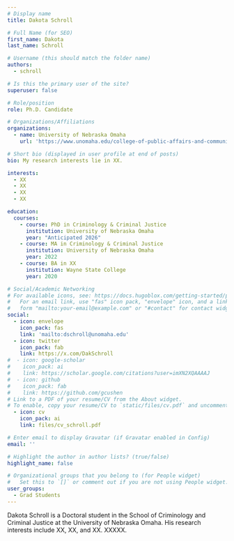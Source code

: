 ```yaml
---
# Display name
title: Dakota Schroll

# Full Name (for SEO)
first_name: Dakota
last_name: Schroll

# Username (this should match the folder name)
authors:
  - schroll

# Is this the primary user of the site?
superuser: false

# Role/position
role: Ph.D. Candidate

# Organizations/Affiliations
organizations:
  - name: University of Nebraska Omaha
    url: 'https://www.unomaha.edu/college-of-public-affairs-and-community-service/criminology-and-criminal-justice/about-us/funded-graduate-students.php#Doctoral%20Students-main'

# Short bio (displayed in user profile at end of posts)
bio: My research interests lie in XX.

interests:
  - XX
  - XX
  - XX
  - XX

education:
  courses:
    - course: PhD in Criminology & Criminal Justice
      institution: University of Nebraska Omaha
      year: "Anticipated 2026"
    - course: MA in Criminology & Criminal Justice
      institution: University of Nebraska Omaha
      year: 2022
    - course: BA in XX
      institution: Wayne State College
      year: 2020

# Social/Academic Networking
# For available icons, see: https://docs.hugoblox.com/getting-started/page-builder/#icons
#   For an email link, use "fas" icon pack, "envelope" icon, and a link in the
#   form "mailto:your-email@example.com" or "#contact" for contact widget.
social:
  - icon: envelope
    icon_pack: fas
    link: 'mailto:dschroll@unomaha.edu'
  - icon: twitter
    icon_pack: fab
    link: https://x.com/DakSchroll
#  - icon: google-scholar
#    icon_pack: ai
#    link: https://scholar.google.com/citations?user=imXN2XQAAAAJ
#  - icon: github
#    icon_pack: fab
#    link: https://github.com/gcushen
# Link to a PDF of your resume/CV from the About widget.
# To enable, copy your resume/CV to `static/files/cv.pdf` and uncomment the lines below.
  - icon: cv
    icon_pack: ai
    link: files/cv_schroll.pdf

# Enter email to display Gravatar (if Gravatar enabled in Config)
email: ''

# Highlight the author in author lists? (true/false)
highlight_name: false

# Organizational groups that you belong to (for People widget)
#   Set this to `[]` or comment out if you are not using People widget.
user_groups:
  - Grad Students
---
```


Dakota Schroll is a Doctoral student in the School of Criminology and Criminal Justice at the University of Nebraska Omaha. His research interests include XX, XX, and XX. XXXXX.
